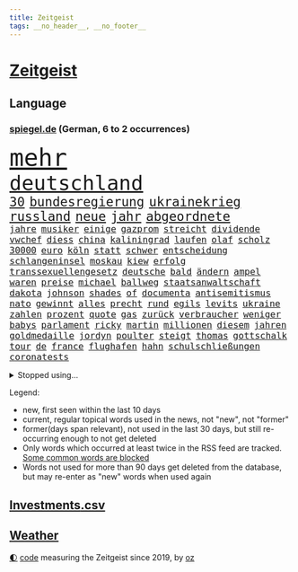 ```yaml
---
title: Zeitgeist
tags: __no_header__, __no_footer__
---
```


# [Zeitgeist](https://oliz.io/zeitgeist/)

## Language

<h3><a href="https://www.spiegel.de" target="_blank">spiegel.de</a> (German, 6 to 2 occurrences)</h3>
<p style="font-family:monospace">
<span style="font-size:32pt"><a href="news_links.html#mehr" class="current">mehr</a></span>
<br>
<span style="font-size:27pt"><a href="news_links.html#deutschland" class="current">deutschland</a></span>
<br>
<span style="font-size:17pt"><a href="news_links.html#30" class="current">30</a></span>
<span style="font-size:17pt"><a href="news_links.html#bundesregierung" class="current">bundesregierung</a></span>
<span style="font-size:17pt"><a href="news_links.html#ukrainekrieg" class="current">ukrainekrieg</a></span>
<span style="font-size:17pt"><a href="news_links.html#russland" class="current">russland</a></span>
<span style="font-size:17pt"><a href="news_links.html#neue" class="current">neue</a></span>
<span style="font-size:17pt"><a href="news_links.html#jahr" class="current">jahr</a></span>
<span style="font-size:17pt"><a href="news_links.html#abgeordnete" class="current">abgeordnete</a></span>
<br>
<span style="font-size:12pt"><a href="news_links.html#jahre" class="current">jahre</a></span>
<span style="font-size:12pt"><a href="news_links.html#musiker" class="current">musiker</a></span>
<span style="font-size:12pt"><a href="news_links.html#einige" class="current">einige</a></span>
<span style="font-size:12pt"><a href="news_links.html#gazprom" class="current">gazprom</a></span>
<span style="font-size:12pt"><a href="news_links.html#streicht" class="current">streicht</a></span>
<span style="font-size:12pt"><a href="news_links.html#dividende" class="current">dividende</a></span>
<span style="font-size:12pt"><a href="news_links.html#vwchef" class="new">vwchef</a></span>
<span style="font-size:12pt"><a href="news_links.html#diess" class="new">diess</a></span>
<span style="font-size:12pt"><a href="news_links.html#china" class="current">china</a></span>
<span style="font-size:12pt"><a href="news_links.html#kaliningrad" class="new">kaliningrad</a></span>
<span style="font-size:12pt"><a href="news_links.html#laufen" class="current">laufen</a></span>
<span style="font-size:12pt"><a href="news_links.html#olaf" class="current">olaf</a></span>
<span style="font-size:12pt"><a href="news_links.html#scholz" class="current">scholz</a></span>
<span style="font-size:12pt"><a href="news_links.html#30000" class="current">30000</a></span>
<span style="font-size:12pt"><a href="news_links.html#euro" class="current">euro</a></span>
<span style="font-size:12pt"><a href="news_links.html#köln" class="current">köln</a></span>
<span style="font-size:12pt"><a href="news_links.html#statt" class="current">statt</a></span>
<span style="font-size:12pt"><a href="news_links.html#schwer" class="current">schwer</a></span>
<span style="font-size:12pt"><a href="news_links.html#entscheidung" class="current">entscheidung</a></span>
<span style="font-size:12pt"><a href="news_links.html#schlangeninsel" class="current">schlangeninsel</a></span>
<span style="font-size:12pt"><a href="news_links.html#moskau" class="current">moskau</a></span>
<span style="font-size:12pt"><a href="news_links.html#kiew" class="current">kiew</a></span>
<span style="font-size:12pt"><a href="news_links.html#erfolg" class="current">erfolg</a></span>
<span style="font-size:12pt"><a href="news_links.html#transsexuellengesetz" class="new">transsexuellengesetz</a></span>
<span style="font-size:12pt"><a href="news_links.html#deutsche" class="current">deutsche</a></span>
<span style="font-size:12pt"><a href="news_links.html#bald" class="current">bald</a></span>
<span style="font-size:12pt"><a href="news_links.html#ändern" class="current">ändern</a></span>
<span style="font-size:12pt"><a href="news_links.html#ampel" class="current">ampel</a></span>
<span style="font-size:12pt"><a href="news_links.html#waren" class="current">waren</a></span>
<span style="font-size:12pt"><a href="news_links.html#preise" class="current">preise</a></span>
<span style="font-size:12pt"><a href="news_links.html#michael" class="current">michael</a></span>
<span style="font-size:12pt"><a href="news_links.html#ballweg" class="new">ballweg</a></span>
<span style="font-size:12pt"><a href="news_links.html#staatsanwaltschaft" class="current">staatsanwaltschaft</a></span>
<span style="font-size:12pt"><a href="news_links.html#dakota" class="new">dakota</a></span>
<span style="font-size:12pt"><a href="news_links.html#johnson" class="current">johnson</a></span>
<span style="font-size:12pt"><a href="news_links.html#shades" class="new">shades</a></span>
<span style="font-size:12pt"><a href="news_links.html#of" class="current">of</a></span>
<span style="font-size:12pt"><a href="news_links.html#documenta" class="current">documenta</a></span>
<span style="font-size:12pt"><a href="news_links.html#antisemitismus" class="current">antisemitismus</a></span>
<span style="font-size:12pt"><a href="news_links.html#nato" class="current">nato</a></span>
<span style="font-size:12pt"><a href="news_links.html#gewinnt" class="current">gewinnt</a></span>
<span style="font-size:12pt"><a href="news_links.html#alles" class="current">alles</a></span>
<span style="font-size:12pt"><a href="news_links.html#precht" class="new">precht</a></span>
<span style="font-size:12pt"><a href="news_links.html#rund" class="current">rund</a></span>
<span style="font-size:12pt"><a href="news_links.html#egils" class="new">egils</a></span>
<span style="font-size:12pt"><a href="news_links.html#levits" class="new">levits</a></span>
<span style="font-size:12pt"><a href="news_links.html#ukraine" class="current">ukraine</a></span>
<span style="font-size:12pt"><a href="news_links.html#zahlen" class="current">zahlen</a></span>
<span style="font-size:12pt"><a href="news_links.html#prozent" class="current">prozent</a></span>
<span style="font-size:12pt"><a href="news_links.html#quote" class="new">quote</a></span>
<span style="font-size:12pt"><a href="news_links.html#gas" class="current">gas</a></span>
<span style="font-size:12pt"><a href="news_links.html#zurück" class="current">zurück</a></span>
<span style="font-size:12pt"><a href="news_links.html#verbraucher" class="current">verbraucher</a></span>
<span style="font-size:12pt"><a href="news_links.html#weniger" class="current">weniger</a></span>
<span style="font-size:12pt"><a href="news_links.html#babys" class="current">babys</a></span>
<span style="font-size:12pt"><a href="news_links.html#parlament" class="current">parlament</a></span>
<span style="font-size:12pt"><a href="news_links.html#ricky" class="new">ricky</a></span>
<span style="font-size:12pt"><a href="news_links.html#martin" class="current">martin</a></span>
<span style="font-size:12pt"><a href="news_links.html#millionen" class="current">millionen</a></span>
<span style="font-size:12pt"><a href="news_links.html#diesem" class="current">diesem</a></span>
<span style="font-size:12pt"><a href="news_links.html#jahren" class="current">jahren</a></span>
<span style="font-size:12pt"><a href="news_links.html#goldmedaille" class="new">goldmedaille</a></span>
<span style="font-size:12pt"><a href="news_links.html#jordyn" class="new">jordyn</a></span>
<span style="font-size:12pt"><a href="news_links.html#poulter" class="new">poulter</a></span>
<span style="font-size:12pt"><a href="news_links.html#steigt" class="current">steigt</a></span>
<span style="font-size:12pt"><a href="news_links.html#thomas" class="current">thomas</a></span>
<span style="font-size:12pt"><a href="news_links.html#gottschalk" class="current">gottschalk</a></span>
<span style="font-size:12pt"><a href="news_links.html#tour" class="current">tour</a></span>
<span style="font-size:12pt"><a href="news_links.html#de" class="current">de</a></span>
<span style="font-size:12pt"><a href="news_links.html#france" class="current">france</a></span>
<span style="font-size:12pt"><a href="news_links.html#flughafen" class="current">flughafen</a></span>
<span style="font-size:12pt"><a href="news_links.html#hahn" class="current">hahn</a></span>
<span style="font-size:12pt"><a href="news_links.html#schulschließungen" class="current">schulschließungen</a></span>
<span style="font-size:12pt"><a href="news_links.html#coronatests" class="current">coronatests</a></span>
</p>
<details>
<summary>Stopped using...</summary>
<p class="former" style="font-size:12pt">
schatten(616) aufgerufen(615) aussicht(615) jüdische(615) tobt(615) vfl(615) wolfsburg(615) drama(614) geschichten(614) geworfen(614) wirkte(614) gefährden(613) isolation(613) nötig(613) siegt(613) tieren(613) torjäger(613) vergeblich(613) achtelfinale(612) angemessen(612) depressionen(612) einzelhandel(612) italiens(612) sicherheitsbehörden(612) usaußenminister(612) amerika(611) bücher(611) ebenfalls(611) entwarnung(611) jugend(611) köchin(611) lebenslanger(611) lugert(611) marcel(611) präsidentschaftswahl(611) senat(611) verena(611) weiterer(611) woran(611) angeblichen(610) boot(610) bundespolizei(610) daher(610) folgte(610) inter(610) krankenhäusern(610) negativ(610) scheinen(610) sechsten(610) ungewöhnlich(610) xi(610) bochum(609) debüt(609) ignoriert(609) karriereberaterin(609) leiten(609) löste(609) rb(609) rennen(609) ringt(609) stets(609) streng(609) 130(608) aktien(608) bmw(608) brutale(608) bundesweite(608) einzug(608) erneute(608) gewaltige(608) kranke(608) meldete(608) serien(608) uhr(608) vergewaltigt(608) weshalb(608) wieler(608) zweier(608) bekämpfung(607) entlässt(607) fabrik(607) freiburg(607) gebrochen(607) kaputt(607) kochinstitut(607) landkreis(607) mali(607) reporter(607) seltenen(607) verheerenden(607) übt(607) bittere(606) dietmar(606) geändert(606) konzentrieren(606) walter(606) österreichs(606) andré(605) berichte(605) gebaut(605) konflikte(605) nominiert(605) schuldig(605) suspendiert(605) venezuela(605) beschwerden(604) bestimmt(604) diplomaten(604) erkennen(604) leid(604) regionen(604) stück(604) trennt(604) großbritanniens(603) härter(603) nahmen(603) politikerinnen(603) radsport(603) verteilung(603) wofür(603) zusammenarbeit(603) eindämmen(602) ertragen(602) finanzieren(602) kulissen(602) sc(602) studien(602) karte(601) punkten(601) richtige(601) verstößt(601) e(600) manuel(600) reiste(600) trafen(600) 61(599) freilassung(599) marke(599) meist(599) zigaretten(599) ergibt(598) gestürzt(598) leichte(597) männliche(597) womit(597) 900(596) attentäter(596) entwickeln(596) kehrte(596) gang(595) auflagen(594) beantragt(594) geprägt(594) half(594) park(594) sendung(594) töten(594) 28(593) zukünftig(593) bande(592) mangel(592) verzweifelten(592) beteiligen(591) marsch(591) rechtzeitig(591) rkichef(591) ähnlich(591) anzeichen(590) brechen(590) erderwärmung(590) geimpft(590) hessischen(590) nachgewiesen(590) rivale(590) abgewiesen(589) pandemiebekämpfung(589) rettete(589) treiben(589) architekt(588) empfängt(587) erinnerung(587) händler(587) praktisch(587) enttäuschung(586) fernsehen(585) meines(585) iss(584) moderatorin(584) rose(584) überschritten(584) kracht(583) verhandeln(583) digital(582) nirgendwo(582) fortsetzung(581) papier(581) begrüßt(580) coronaauflagen(580) hausarrest(580) rückstand(580) startete(580) bester(579) leider(578) sportler(578) ämter(578) erstochen(577) trauern(577) enthüllungen(576) 2010(575) benötigen(575) bundeswehrsoldaten(575) jurist(575) runden(575) lockerungen(574) gewarnt(573) aktivist(572) termine(570) erfolgreichen(568) sogenannten(568) empfangen(567) gruppen(567) kontert(567) gesundheitliche(566) laufbahn(562) drohne(558) grüner(558) inseln(557) ungewöhnlichen(557) bbc(556) verursachte(555) csupolitiker(552) darmstadt(548) gewusst(548) aktionen(547) bösen(547) flog(543) aufheben(538) erben(533) londons(527) berichtete(522) nachrichtenagentur(511) währung(507) trinken(491) unzureichend(472) direkten(470) bein(469) 4000(467) herren(467) konkreten(466) niemals(455) promille(454) inzidenzen(451) geimpften(449) elfjährigen(447) investor(442) 15jähriger(439) airline(417) willkommen(416) banken(414) trost(407) holz(402) unfälle(401) genesen(396) nationaltrainer(390) schwerste(390) besonderes(389) johansson(384) genossen(379) kugel(379) gefilmt(377) aachen(374) gesichtet(374) stärkere(372) riesiger(371) argument(368) formiert(359) höherer(357) stundenlang(357) volk(356) tickets(355) eröffnung(354) terroranschlag(352) profil(349) staatschefs(346) verwandten(343) veröffentlichung(341) absolviert(339) vierter(338) kilogramm(337) kämpften(335) festgehalten(333) schließung(333) gewartet(331) ralf(330) c(323) global(321) hamburgs(320) hochwasser(319) sichtbar(319) holocaustüberlebende(318) schutzmaßnahmen(318) vollständige(317) gremium(315) verzögerung(314) erweisen(313) gesund(313) superstars(313) amoklauf(312) inszenieren(312) siebzigerjahren(309) akzeptiert(308) jinping(306) sirenen(306) berühmteste(305) 700(304) schuhe(304) strafmaß(304) unterdrückung(304) dirk(293) europäisches(293) lina(292) zurückziehen(291) betreffen(290) regierte(289) paket(288) kohleausstieg(284) wahrscheinlicher(284) hoffenheim(283) löscht(283) universität(279) gemeinschaft(278) grenzzaun(278) papiere(277) befreiung(275) tsg(275) 70000(274) ließe(274) optimismus(274) teamkollege(273) gefälschten(271) erreichte(270) integration(269) angeschlossen(268) kalten(266) wachsende(266) basis(264) manuela(263) befragt(262) entstanden(262) spiegelkorrespondent(261) elfjährige(260) jeffrey(259) vorteil(259) schulden(257) denkbar(255) historisches(255) floyd(254) zürich(254) auftritten(253) landtagswahl(253) abhängigkeit(252) belfast(252) jüdischen(252) schwesig(252) vorfeld(252) großbank(251) militärmanöver(251) verirrt(251) exportiert(250) eingeführt(249) kursieren(249) aufholjagd(248) australiens(247) rechtsradikale(247) höhle(246) siebten(246) gehofft(244) minus(244) beider(243) dreier(243) station(243) zentralen(242) krankenkasse(241) empfehlen(240) wilde(238) swiss(237) bizarren(236) gedrängt(236) stau(236) einschätzungen(235) follower(235) betrunken(233) kürze(233) rangnick(231) rosa(231) rotterdam(230) vereinbart(229) schick(225) finanzspritze(224) penny(224) police(224) einsturz(223) härte(223) polnischer(223) kommentiert(221) versteigern(221) ungewöhnliche(220) verhandler(220) kardashian(217) vorwand(215) beliebt(214) houston(214) marschiert(214) porträtiert(214) tornados(214) superreiche(213) westlicher(212) netflixserie(211) referendum(208) flugzeugabsturz(205) unterhaltung(205) breite(204) falle(204) fußballs(204) globaler(204) unosicherheitsrat(203) vorsitzender(203) fassen(202) rufe(202) getrennte(200) militärischen(200) arbeitswelt(198) khan(198) quadrat(196) taucht(196) pech(194) stillen(194) vorstandschef(193) auseinandersetzungen(192) außenministerium(192) entsteht(191) nagel(191) sank(190) erwägen(188) management(188) modernisieren(187) ozean(187) vergangenes(187) amtsinhaber(186) meldung(185) menschenrechtslage(185) enormen(184) kanal(184) aston(183) videochat(180) bestrafen(179) texte(179) verabschieden(179) unterirdischen(178) vollzogen(177) kuleba(175) unglücklich(175) verschleppung(175) brown(174) cnn(174) ewig(173) preissteigerungen(173) showdown(173) erzwingen(172) geschildert(172) erleidet(170) juan(170) miliz(170) aufmischen(169) zuständig(169) downing(168) emotionale(168) geflohene(167) kriegsverbrecher(167) kriegsgebiet(166) pur(166) gleisen(165) maradona(165) rechtsstaat(165) stabilität(165) südpazifik(165) nannten(164) offenbarte(164) langjährigen(163) kehrtwende(162) chinesisches(161) parat(160) supermärkten(160) alleingelassen(159) asien(158) gewaltigen(158) highlight(158) nutzlos(158) sozialleistungen(158) ingolstadt(157) kahn(157) krim(156) psychologin(156) schlüssel(156) windsor(156) juristischen(155) königlichen(155) sicherheitsgarantien(155) vorm(155) ansprüche(154) carola(154) donezk(154) einstellung(154) gefühlen(153) podcasts(153) mühsam(151) vatikans(151) zusammenhalt(151) elite(150) fähre(150) waffenstillstand(150) grafik(149) einbrecher(148) spielern(148) drohung(147) schwieriger(146) baute(145) mild(145) aggressive(144) dominant(144) nowitzki(144) nutzten(144) benutzen(143) trikot(143) dallas(141) mavericks(141) schnelltest(140) bundesarbeitsminister(139) einstufung(139) glanz(139) spendet(139) trainierte(139) vielfalt(139) streiken(138) albert(137) angebracht(137) anhand(135) aufgedeckt(135) 1972(134) fiasko(134) fitness(134) iraner(134) allzeithoch(133) defizite(133) journalismus(133) testpflicht(133) zögerliche(133) anrede(132) elektronisch(132) handelte(132) klassenraum(132) population(132) speziell(132) verzweifeln(132) eigner(131) bestand(130) diabetes(130) gespürt(130) texanische(130) auffällig(129) verzehr(129) berlusconi(128) satellitenbildern(128) serebrennikow(128) silvio(128) einheiten(127) massenmord(127) präsidium(127) ergeben(125) fehlverhalten(125) solo(125) anziehen(124) scotland(124) staatengemeinschaft(124) yard(124) 23jährige(123) ehrendoktorwürde(122) great(122) missbrauchte(122) siegeszug(122) philosoph(121) regierungssitz(121) schwarzenegger(121) bejubelt(120) währungsfonds(120) fürchtete(119) knappe(119) monster(119) salah(118) artgenossen(117) übersteht(117) neuseeländische(116) seoul(116) anhalten(115) diebstahls(115) untersuchungsbericht(115) akt(114) gedemütigt(114) herbei(114) lasten(114) pflegt(114) krasse(113) russinnen(113) sarkastisch(113) don(112) sitz(112) tablet(112) verkehrskontrolle(112) it(111) sturmböen(111) sturmtief(111) gründlich(110) aufsichtsrat(109) interessiert(108) klares(108) zagreb(108) zivilen(108) bnd(107) menschenrechtskommissarin(107) realitystar(107) sportlerin(106) glücksspiel(105) heidi(105) klum(105) initiative(104) prescht(104) theis(104) arbeitszeit(103) kluge(103) maus(103) reallöhne(103) zurückgewiesen(103) dubiosen(102) umzusetzen(102) windhorst(102) flugkörper(101) travis(101) agent(100) befanden(100) pannen(100) spitzenkandidatin(100) überlebende(100) abgestimmt(99) königreichs(99) schwacher(99) scott(99) taktik(99) litt(98) tinder(98) vorletzten(98) schwarzmeerflotte(97) sklaverei(97) impfdosis(96) auslöst(95) westafrikanischen(95) beschwören(94) ressourcen(94) abgekommen(93) bibi(93) gewinnerin(93) pittsburgh(93) rückläufig(93) steelers(93) besatzung(92) prorussischer(92) regionalbahn(92) ukrainern(92) zähen(92) auftrat(91) austausch(91) bildungsnewsletter(91) donnerstagmorgen(91) offenbarung(91) putinregime(91) sicherheitsinteressen(91) ölpreis(91) anzutreten(90) auswanderern(90) missbrauchsfälle(90) studio(90) örtlichen(90) absolvieren(89) geschäftsmänner(89) itzehoe(89) molotowcocktails(89) rosneft(89) schulklasse(89) tagelangem(89) babynahrung(88) bewaffnen(88) chefdiplomat(88) linkspartei(88) zunehmen(88) asienreise(87) dog(87) abbott(86) ampeln(86) ausländer(86) ferne(86) robust(86) tina(86) waffenlobby(86) einstiger(85) graf(85) netrebko(85) sperrte(85) telefonisch(85) treuen(85) vorankommen(85) achim(84) finnische(84) importstopp(84) luftschutzkeller(84) olena(84) reisegruppe(84) trickst(84) vertraut(84) bekundet(83) exfreundin(83) fame(83) frauenleiche(83) gefangenschaft(83) netzsperren(83) obergrenze(83) schlucken(83) söldner(83) wappnen(83) amazonas(82) flächendeckend(82) iranische(82) lockeren(82) lufthansatochter(82) rabatt(82) spendenaktion(82) ständige(82) terminals(82) austricksen(81) bundesgebiet(81) entnazifizierung(81) fotoprojekt(81) goldene(81) irpin(81) nächte(81) regisseurs(81) tweets(81) unterlegene(81) zugegeben(81) abhang(80) andauern(80) anden(80) ansteigen(80) bann(80) cduministerpräsident(80) flüchtlingspolitik(80) fratzscher(80) innern(80) klassenerhalt(80) kot(80) schlaflose(80) aktionär(79) andrzej(79) duo(79) geschieht(79) hack(79) pasta(79) scheinbar(79) wohngebiete(79) zank(79) altbundeskanzler(78) entbindungsstation(78) kriegswoche(78) wortbruch(78) geschlossenen(77) dunkelziffer(76) entschlüsselt(76) links(76) pries(76) angriffskrieges(75) einsame(75) kadaver(75) nutzern(75) sexualisierte(75) sowjetpanzer(75) handelsbeziehungen(74) ramstein(74) rar(74) tanzt(74) tänzer(74) ablenkungsmanöver(73) destabilisieren(73) einmaligen(73) fürst(73) fürstin(73) hilflosigkeit(73) institutionen(73) kleidungsstück(73) best(72) fachteam(72) fehlleistungen(72) fernsehsender(72) sibirien(72) sukyeol(72) yoon(72) delegationen(71) ernsthaften(71) geldes(71) kalt(71) magath(71) organisierte(71) aussagt(70) boliden(70) ergab(70) metro(70) mist(70) mittwochmorgen(70) nähten(70) philippinischen(70) umgangen(70) downsyndrom(69) hungersnot(69) kraftstoff(69) logik(69) mythen(69) peinliche(69) ukrainisch(69) assad(68) erfordert(68) sainz(68) true(68) cicero(67) exministerpräsident(67) faulheit(67) liveübertragung(67) nazanin(67) trophäen(67) verweis(67) zaghariratcliffe(67) firmengründer(66) neugeborene(66) pauschalen(66) vereint(66) überträgt(66) erläutert(65) event(65) gegenbauer(65) natoübung(65) rhetorik(65) versenken(65) brüsseler(64) formel1rennen(64) notfall(64) psychologischer(64) riecht(64) bekunden(63) interkontinentalrakete(63) kriegstage(63) poleposition(63) prominenteste(63) sandsäcken(63) sardinien(63) zusätzlicher(63) gebirge(62) gerichtssaal(62) humor(62) langfristigen(62) suchaktion(62) trophäe(62) jamaikakoalition(61) zuflucht(61) charakter(60) fahrgeschäfts(60) landesvorsitzende(60) lauschen(60) sascha(60) shanghais(60) tu(60) chancengleichheit(59) fair(59) finanzchef(59) kinderpornografie(59) ruder(59) weichen(59) übernachten(59) ag(58) auslösen(58) christdemokraten(58) klimabewegung(58) missglückt(58) national(58) bühnen(57) rau(57) spannung(57) verbalen(57) verständigung(57) beruflichen(56) bremser(56) buttons(56) decke(56) mikrofon(56) streitereien(56) verspielte(56) zusammenstößen(56) anklagen(55) cabello(55) faktisch(55) reedereien(55) schwerverletzte(55) unterbrechung(55) geöffnet(54) wahrscheinlichkeit(54) wappnet(54) butscha(53) einbrechen(53) gerd(53) lehrern(53) pakistans(53) reguläre(53) stadtteilen(53) tunesische(53) wildnis(53) elend(52) großmutter(52) positives(52) hungerkrisen(51) litauischer(51) rechenschaft(51) schauspiel(51) arts(50) diplomat(50) führungsfiguren(50) helfern(50) imran(50) journalistinnen(50) mundnasenschutz(50) privathaushalte(50) terrors(50) updates(50) usdollar(50) abgetrieben(49) bahnübergang(49) einlass(49) impfkommission(49) konstanz(49) latein(49) himalaya(48) kerzen(48) mietpreise(48) nepal(48) ostküste(48) titelkurs(48) umzugehen(48) flächendeckenden(47) leni(47) tummeln(47) griechischer(46) mrs(46) patrik(46) rhabarber(46) unmissverständlich(46) andernfalls(45) beirren(45) cannes(45) note(45) solingen(45) techniken(45) call(44) dwayne(44) ergreift(44) gastauftritt(44) habitus(44) haskins(44) kreditkarten(44) techmilliardär(43) 75000(42) anfragen(42) angeführt(42) beseitigen(42) georgiewa(42) iwfchefin(42) kristalina(42) pornoseite(42) schwedischen(42) öltanker(42) übungen(42) better(41) klopps(41) run(41) sicherheitskräften(41) spitzenkoch(41) visite(41) beschädigte(40) bulls(40) chicago(40) cronenberg(40) entsprechendes(40) erstattet(40) gefährdete(40) implodieren(40) partout(40) anwesenheit(39) championsleaguesieg(39) dc(39) gebildet(39) konzepten(39) panikattacke(39) abnutzungskrieg(38) besatzungen(38) cessna(38) fach(38) haas(38) hitzig(38) nbaplayoffs(38) reichsbürger(38) stall(38) auftraggeber(37) beleuchtung(37) diversität(37) generalstaatsanwaltschaft(37) internierungslager(37) unterm(37) urin(37) wirtschaftsgrößen(37) zelebriert(37) geflohenen(36) interviews(36) pokalfinale(36) streich(36) algen(35) bert(35) errichten(35) gedruckt(35) heimrennen(35) hektik(35) romy(35) ausgehen(34) enthüllung(34) ernannter(34) exempel(34) massengräber(34) niederzulegen(34) parteichefin(34) rubelstreit(34) starbucks(34) 2009(33) ablesen(33) betrugsvorwürfen(33) brocken(33) exregierungschef(33) harter(33) nördlichen(33) abgeordneter(32) ausgiebig(32) erfuhr(32) hartem(32) hervorgehoben(32) kopenhagen(32) süchtig(32) unterliegt(32) würdigt(32) löffeln(31) meeressäuger(31) offengelegt(31) seeblockade(31) thiago(31) anhören(30) eishockeywm(30) lokalpolitiker(30) ehrt(29) eingeschätzt(29) irreführender(29) kühl(29) ancelotti(28) bezweckt(28) carlo(28) engländer(28) gläserne(28) mangelnder(28) salvador(28) verbliebene(28) a350(27) hsbc(27) kreisliga(27) lektion(27) satire(27) abgesetzter(26) currys(26) gaslieferstopps(26) bundesverwaltungsgericht(25) gepardpanzer(25) ikonische(25) mckinsey(25) palästinensischen(25) rohrkrepierer(25) werkzeug(25) annehmen(24) entzug(24) extremhitze(24) fluggeräte(24) gesetzte(24) kartenzahlungen(24) lilibet(24) renovierung(24) steuerhinterziehung(24) urenkelin(24) appellieren(23) d'italia(23) eindrücklich(23) giro(23) mangelhafte(23) uneinigkeit(23) anonymen(22) aussuchen(22) ehrenpreis(22) entwaldung(22) erforschung(22) gebetet(22) herrscher(22) mehreinnahmen(22) nötigung(22) plagiatsvorwürfe(22) platzsturm(22) zeitfahren(22) ber(21) bundespolitik(21) elisabeth(21) empfohlen(21) ewan(21) gewaltverbrechens(21) hauptstadtflughafen(21) kapert(21) kontinente(21) testverhaltens(21) verdorren(21) verlaufen(21) verzweiflung(21) vorführt(21) helmen(20) kundschaft(20) menschenrechtsaktivisten(20) mona(20) nordosten(20) populäre(20) sexualisierter(20) simplen(20) sozialdemokrat(20) amtskollege(19) computer(19) erlass(19) feedback(19) gewaltvorwürfe(19) schweben(19) geplantes(18) komponiert(18) neuneurotickets(18) nordirlands(18) ständiger(18) sutter(18) trotzt(18) unternehmern(18) wirre(18) yvonne(18) kopfschmerzen(17) musikern(17) unterlagen(17) about(16) ausgebaut(16) gebrauchen(16) kryptoqueen(16) mental(16) nft(16) suleiman(16) viersen(16) wütete(16) 105(15) ecuadorianer(15) gefahndet(15) homolka(15) kollegs(15) umweltorganisation(15) unterhauses(15) 152(14) ackerbau(14) atomwaffenprogramm(14) hindley(14) jai(14) laune(14) leverkusens(14) schutzmasken(14) tschechen(14) veganen(14) vorwahl(14) yates(14) ölraffinerie(14) ablehnt(13) bedrohte(13) black(13) fahimi(13) relegation(13) rundfunkanstalt(13) schrott(13) yasmin(13) 31jähriger(12) aufgebaut(12) beileid(12) conference(12) finnischen(12) katakomben(12) qualitäten(12) totes(12) vermelden(12) waffengewalt(12) zerstrittener(12) zuschalten(12) überraschungssieg(12) anzumerken(11) basta(11) erschien(11) herrschende(11) klimazielen(11) privatleben(11) selbstversuch(11) urlaubsziel(11)
</p>
</details>
<p>Legend:
<ul>
<li><span class="new">new</span>, first seen within the last 10 days</li>
<li><span class="current">current</span>, regular topical words used in the news, not "new", not "former"</li>
<li><span class="former">former(days span relevant)</span>, not used in the last 30 days, but still re-occurring enough to not get deleted</li>
<li>Only words which occurred at least twice in the RSS feed are tracked. <a href="language/filters.py">Some common words are blocked</a></li>
<li>Words not used for more than 90 days get deleted from the database, but may re-enter as "new" words when used again</li>
</ul>
</p>

## [Investments](investments.html)[.csv](investments.csv)

## [Weather](weather.html)

<footer>
<a href="javascript:toggleTheme()" class="nav">🌓</a>
<a href="https://github.com/ooz/zeitgeist">code</a> measuring the Zeitgeist since 2019, by <a href="https://oliz.io">oz</a>
</footer>

